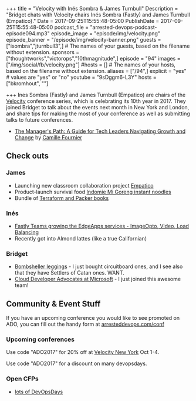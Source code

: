 +++
title = "Velocity with Inés Sombra & James Turnbull"
Description = "Bridget chats with Velocity chairs Inés Sombra (Fastly) and James Turnbull (Empatico)."
Date = 2017-09-25T15:55:48-05:00
PublishDate = 2017-09-25T15:55:48-05:00
podcast_file = "arrested-devops-podcast-episode094.mp3"
episode_image = "episode/img/velocity.png"
episode_banner = "/episode/img/velocity-banner.png"
guests = ["isombra","jturnbull3",] # The names of your guests, based on the filename without extension.
sponsors = ["thoughtworks","victorops","10thmagnitude",]
episode = "94"
images = ["/img/social/fb/velocity.png"]
#hosts = [] # The names of your hosts, based on the filename without extension.
aliases = ["/94",]
explicit = "yes" # values are "yes" or "no"
youtube = "9sDggm6-L3Y"
hosts = ["bkromhout", ""]

+++
Ines Sombra (Fastly) and James Turnbull (Empatico) are chairs of the <a href="https://conferences.oreilly.com/velocity">Velocity</a> conference series, which is celebrating its 10th year in 2017. They joined Bridget to talk about the events next month in New York and London, and share tips for making the most of your conference as well as submitting talks to future conferences.

* [The Manager's Path: A Guide for Tech Leaders Navigating Growth and Change](https://www.amazon.com/Managers-Path-Leaders-Navigating-Growth-ebook/dp/B06XP3GJ7F/) by [Camille Fournier](https://twitter.com/skamille)


## Check outs

### James
- Launching new classroom collaboration project [Empatico](https://empatico.org)
- Product-launch survival food [Indomie Mi Goreng instant noodles](https://en.wikipedia.org/wiki/Indomie#Mi_Goreng)
- Bundle of [Terraform and Packer books](https://terraformbook.com/#buy)

### Inés
- [Fastly Teams growing the EdgeApps services - ImageOpto, Video, Load Balancing](https://www.fastly.com/about/careers)
- Recently got into Almond lattes (like a true Californian)


### Bridget
- [Bombsheller leggings](https://shop.bombsheller.com/) - I just bought circuitboard ones, and I see also that they have Settlers of Catan ones. WANT.
- [Cloud Developer Advocates at Microsoft](https://twitter.com/spboyer/lists/cloud-developer-advocates) - I just joined this awesome team!


## Community & Event Stuff

If you have an upcoming conference you would like to see promoted on ADO, you can fill out the handy form at [arresteddevops.com/conf](https://arresteddevops.com/conf)

### Upcoming conferences
Use code "ADO2017" for 20% off at [Velocity New York](https://conferences.oreilly.com/velocity/vl-ny) Oct 1-4.

Use code "ADO2017" for a discount on many devopsdays.

### Open CFPs

* [lots of DevOpsDays](https://devopsdays.org/speaking)

